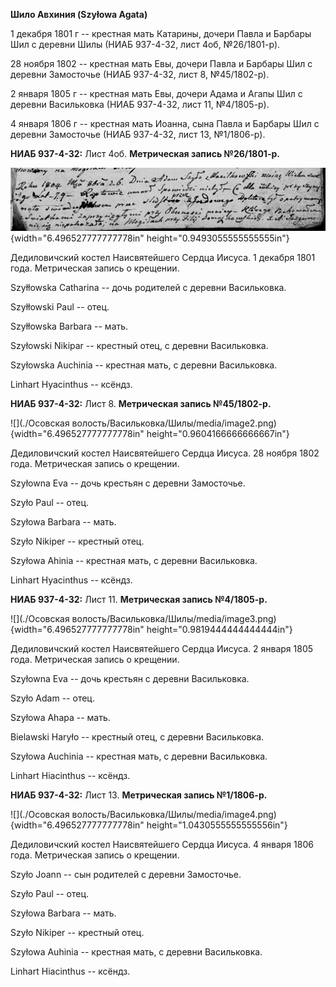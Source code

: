 **Шило Авхиния (Szyłowa Agata)**

1 декабря 1801 г -- крестная мать Катарины, дочери Павла и Барбары Шил с
деревни Шилы (НИАБ 937-4-32, лист 4об, №26/1801-р).

28 ноября 1802 -- крестная мать Евы, дочери Павла и Барбары Шил с
деревни Замосточье (НИАБ 937-4-32, лист 8, №45/1802-р).

2 января 1805 г -- крестная мать Евы, дочери Адама и Агапы Шил с деревни
Васильковка (НИАБ 937-4-32, лист 11, №4/1805-р).

4 января 1806 г -- крестная мать Иоанна, сына Павла и Барбары Шил с
деревни Замосточье (НИАБ 937-4-32, лист 13, №1/1806-р).

**НИАБ 937-4-32:** Лист 4об. **Метрическая запись №26/1801-р.**

![](./media/7045e953a6b1ea64b7b9a640f319cdab3a6e3a81.png){width="6.496527777777778in"
height="0.9493055555555555in"}

Дедиловичский костел Наисвятейшего Сердца Иисуса. 1 декабря 1801 года.
Метрическая запись о крещении.

Szyłłowska Catharina -- дочь родителей с деревни Васильковка.

Szyłłowski Paul -- отец.

Szyłłowska Barbara -- мать.

Szyłowski Nikipar -- крестный отец, с деревни Васильковка.

Szyłowska Auchinia -- крестная мать, с деревни Васильковка.

Linhart Hyacinthus -- ксёндз.

**НИАБ 937-4-32:** Лист 8. **Метрическая запись №45/1802-р.**

![](./Осовская волость/Васильковка/Шилы/media/image2.png){width="6.496527777777778in"
height="0.9604166666666667in"}

Дедиловичский костел Наисвятейшего Сердца Иисуса. 28 ноября 1802 года.
Метрическая запись о крещении.

Szyłowna Eva -- дочь крестьян с деревни Замосточье.

Szyło Paul -- отец.

Szyłowa Barbara -- мать.

Szyło Nikiper -- крестный отец.

Szyłowa Ahinia -- крестная мать, с деревни Васильковка.

Linhart Hyacinthus -- ксёндз.

**НИАБ 937-4-32:** Лист 11. **Метрическая запись №4/1805-р.**

![](./Осовская волость/Васильковка/Шилы/media/image3.png){width="6.496527777777778in"
height="0.9819444444444444in"}

Дедиловичский костел Наисвятейшего Сердца Иисуса. 2 января 1805 года.
Метрическая запись о крещении.

Szyłowna Eva -- дочь крестьян с деревни Васильковка.

Szyło Adam -- отец.

Szyłowa Ahapa -- мать.

Bielawski Haryło -- крестный отец, с деревни Васильковка.

Szyłowa Auchinia -- крестная мать, с деревни Васильковка.

Linhart Hiacinthus -- ксёндз.

**НИАБ 937-4-32:** Лист 13. **Метрическая запись №1/1806-р.**

![](./Осовская волость/Васильковка/Шилы/media/image4.png){width="6.496527777777778in"
height="1.0430555555555556in"}

Дедиловичский костел Наисвятейшего Сердца Иисуса. 4 января 1806 года.
Метрическая запись о крещении.

Szyło Jоann -- сын родителей с деревни Замосточье.

Szyło Paul -- отец.

Szyłowa Barbara -- мать.

Szyło Nikiper -- крестный отец.

Szyłowa Auhinia -- крестная мать, с деревни Васильковка.

Linhart Hiacinthus -- ксёндз.

